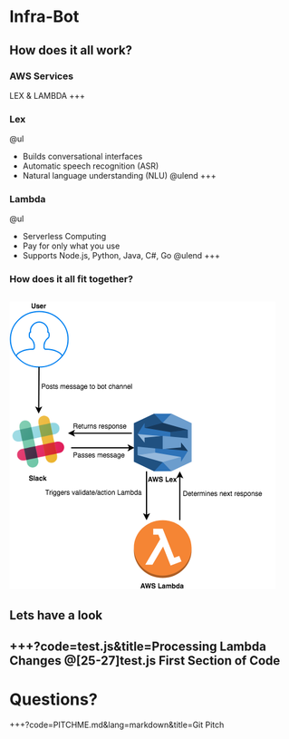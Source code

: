 # Infra-Bot
How does it all work?
---
### AWS Services
LEX & LAMBDA
+++
### Lex
@ul
- Builds conversational interfaces
- Automatic speech recognition (ASR)
- Natural language understanding (NLU)
@ulend
+++
### Lambda
@ul
- Serverless Computing
- Pay for only what you use
- Supports Node.js, Python, Java, C#, Go
@ulend
+++
### How does it all fit together?
![INFRA-BOT Structure](Infra-Bot.png)
---
## Lets have a look
+++?code=test.js&title=Processing Lambda Changes
@[25-27]test.js First Section of Code
---
# Questions?
+++?code=PITCHME.md&lang=markdown&title=Git Pitch
